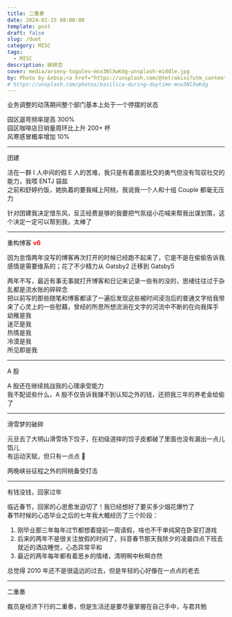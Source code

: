 ```yaml
---
title: 二重奏
date: 2024-01-15 08:00:00
template: post
draft: false
slug: /duet
category: MISC
tags:
  - MISC
description: 碎碎念
cover: media/arseny-togulev-mnx3NlXwKdg-unsplash-middle.jpg
by: Photo by &nbsp;<a href="https://unsplash.com/@tetrakiss?utm_content=creditCopyText&utm_medium=referral&utm_source=unsplash">Arseny Togulev</a> &nbsp;on&nbsp; <a href="https://unsplash.com/photos/basilica-during-daytime-mnx3NlXwKdg?utm_content=creditCopyText&utm_medium=referral&utm_source=unsplash">Unsplash</a>
# https://unsplash.com/photos/basilica-during-daytime-mnx3NlXwKdg
---
```


业务调整的动荡期间整个部门基本上处于一个停摆的状态

园区遛弯频率提高 300%<br>
园区咖啡店日销量周环比上升 200+ 杯<br>
风寒感冒概率增加 10%

---

团建

活在一群 I 人中间的假 E 人的苦难，我只是有着直面社交的勇气但没有驾驭社交的能力，我喂 ENTJ 袋盐<br>
之前和舒婷约饭，她执着的要我喊上阿桃，我说我一个人和十组 Couple 都毫无压力

针对团建我决定借东风，反正经费是够的我要把气氛组小花喊来帮我出谋划策，这个决定一定可以帮到我，太棒了

---

重构博客 <span style="color: red; font-weight: bold;">v6</span>

因为怠惰两年没写的博客再次打开的时候已经跑不起来了，它是不是在偷偷告诉我感情是需要维系的；花了不少精力从 Gatsby2 迁移到 Gatsby5

两年不写，最近有事无事就打开博客和日记来记录一些有的没的，思绪往往过于杂乱都是流水账的碎碎念<br>
把以前写的那些随笔和博客都读了一遍后发现这些被时间浸泡后的普通文字给我带来了心灵上的一些慰藉，曾经的所思所想流淌在文字的河流中不断的在向我挥手<br>
幼稚是我<br>
迷茫是我<br>
热情是我<br>
冷漠是我<br>
所见即是我

---

A 股

A 股还在继续挑战我的心理承受能力<br>
我不配说些什么，A 股不仅告诉我赚不到认知之外的钱，还把我三年的养老金给偷了

---

滑雪梦的破碎

元旦去了大明山滑雪场下饺子，在初级道摔的饺子皮都破了里面也没有漏出一点儿馅儿<br>
有运动天赋，但只有一点点 🤏

两晚峡谷征程之外的阿桃备受打击

---

有钱没钱，回家过年

临近春节，回家的心思愈发迫切了！我已经想好了要买多少烟花爆竹了<br>
春节时候的心态毕业之后的七年我大概经历了三个阶段：

1. 刚毕业那三年每年过节都想着提前一周请假，啥也不干单纯窝在卧室打游戏
2. 后来的两年不是很关注放假的时间了，抖音春节那天我除夕的凌晨四点下班去就近的酒店睡觉，心态异常平和
3. 最近的两年每年都有着思乡的情绪，清明啊中秋啊亦然

总觉得 2010 年还不是很遥远的过去，但是年轻的心好像在一点点的老去

---

二重奏

裁员是经济下行的二重奏，但是生活还是要尽量掌握在自己手中，与君共勉

